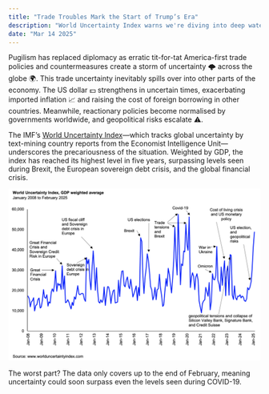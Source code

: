 ```yaml
---
title: "Trade Troubles Mark the Start of Trump’s Era"
description: "World Uncertainty Index warns we're diving into deep waters"
date: "Mar 14 2025"
---
```


Pugilism has replaced diplomacy as erratic tit-for-tat America-first trade policies and countermeasures create a storm of uncertainty 🌩️ across the globe 🌍. This trade uncertainty inevitably spills over into other parts of the economy. The US dollar 💵 strengthens in uncertain times, exacerbating imported inflation 📈 and raising the cost of foreign borrowing in other countries. Meanwhile, reactionary policies become normalised by governments worldwide, and geopolitical risks escalate ⚠️.

The IMF’s [World Uncertainty Index](https://worlduncertaintyindex.com/)—which tracks global uncertainty by text-mining country reports from the Economist Intelligence Unit—underscores the precariousness of the situation. Weighted by GDP, the index has reached its highest level in five years, surpassing levels seen during Brexit, the European sovereign debt crisis, and the global financial crisis.

![graph](./uncertainty_index_feb25.png)

The worst part? The data only covers up to the end of February, meaning uncertainty could soon surpass even the levels seen during COVID-19.